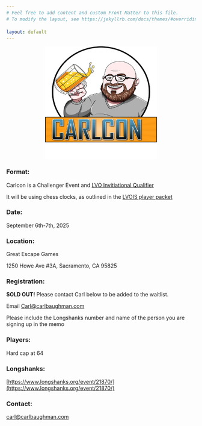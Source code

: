 ```yaml
---
# Feel free to add content and custom Front Matter to this file.
# To modify the layout, see https://jekyllrb.com/docs/themes/#overriding-theme-defaults

layout: default
---
```


<img src="assets/img/Carlcon-Carl.png" height="300" style="margin: 0 auto;display: block;">

### Format:
Carlcon is a Challenger Event and [LVO Invitiational Qualifier](https://www.lvois.com/)

It will be using chess clocks, as outlined in the [LVOIS player packet](https://docs.google.com/document/d/1zrtl06lB93g62fXkPvCvJITXAQHZUDDBRqRKXxkopnk/edit?tab=t.0)
### Date:
September 6th-7th, 2025
### Location:
Great Escape Games

1250 Howe Ave #3A, Sacramento, CA 95825
### Registration:
**SOLD OUT!** Please contact Carl below to be added to the waitlist. 

Email [Carl@carlbaughman.com](mailto:Carl@carlbaughman.com)

Please include the Longshanks number and name of the person you are signing up in the memo
### Players:
Hard cap at 64
### Longshanks:
[https://www.longshanks.org/event/21870/](https://www.longshanks.org/event/21870/)
### Contact:
[carl@carlbaughman.com](mailto:carl@carlbaughman.com)

<!-- [Link to another page](./contact-us.html). -->
